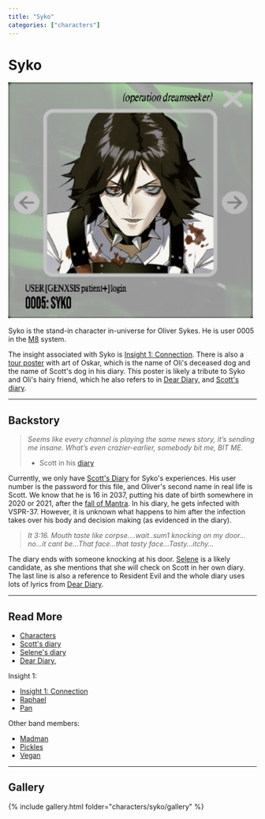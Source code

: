 ```yaml
---
title: "Syko"
categories: ["characters"]
---
```

# Syko

![Syko Avatar](https://raw.githubusercontent.com/bmth-arg-wiki/wiki-assets/main/characters/syko/5syko.png)

Syko is the stand-in character in-universe for Oliver Sykes. He is user 0005 in the [M8](../m8) 
system.

The insight associated with Syko is [Insight 1: Connection](../lore/insight1-connection).
There is also a [tour poster](#gallery) with art of Oskar, which is the name of Oli's deceased dog
and the name of Scott's dog in his diary.
This poster is likely a tribute to Syko and Oli's hairy friend, which he also refers to in [Dear Diary,](../music/song-dear-diary) 
and [Scott's diary](../for-sof/scott_personal_journal).

***

## Backstory

> *Seems like every channel is playing the same news story, it’s sending me insane. What’s even crazier-earlier, somebody bit me, BIT ME.*
> 
> - Scott in his [diary](../for-sof/scott_personal_journal)

Currently, we only have [Scott's Diary](../for-sof/scott_personal_journal) for Syko's experiences. 
His user number is the password for this file, and Oliver's second name in real life is Scott. 
We know that he is 16 in 2037, putting his date of birth somewhere in 2020 or 2021, after the 
[fall of Mantra](../for-sof/unbeleevable).
In his diary, he gets infected with VSPR-37.
However, it is unknown what happens to him after the infection takes over his body and decision making (as 
evidenced in the diary).

> *It 3:16. Mouth taste like corpse….wait..sum1 knocking on my door…no…it cant be…That face…that tasty face…Tasty…itchy…*

The diary ends with someone knocking at his door. [Selene](selene) is a likely candidate, as she mentions 
that she will check on Scott in her own diary.
The last line is also a reference to Resident Evil and the whole diary uses lots of lyrics from [Dear Diary](../music/song-dear-diary).

***

## Read More

- [Characters](../characters)
- [Scott's diary](../for-sof/scott_personal_journal)
- [Selene's diary](../for-sof/selene_personal_journal)
- [Dear Diary,](../music/song-dear-diary)

Insight 1:

- [Insight 1: Connection](../lore/insight1-connection)
- [Raphael](raphael)
- [Pan](pan)

Other band members:

- [Madman](madman)
- [Pickles](pickles)
- [Vegan](vegan)

***

## Gallery

{% include gallery.html folder="characters/syko/gallery" %}